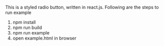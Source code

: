 This is a styled radio button, written in react.js. Following are the steps to run example

1. npm install
2. npm run build
3. npm run example
4. open example.html in browser